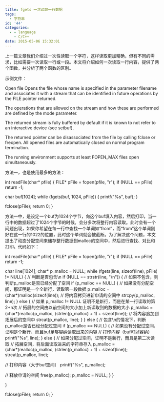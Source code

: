 ```yaml
---
title: fgets 一次读取一行数据
tags:
  - 字符串
id: '44'
categories:
  - - language
    - C/C++
date: 2015-05-06 15:32:01
---
```


上一篇文章我们介绍过一次性读取一个字符，这样读取更加精确，但有不同的需求，比如需要一次读取一行或一段。本文将介绍如何一次读取一行内容，提供了两个函数，并分析了两个函数的区别。
<!-- more -->
示例文件：

Open file
Opens the file whose name is specified in the parameter filename and associates it with a stream that can be identified in future operations by the FILE pointer returned.

The operations that are allowed on the stream and how these are performed are defined by the mode parameter.

The returned stream is fully buffered by default if it is known to not refer to an interactive device (see setbuf).

The returned pointer can be disassociated from the file by calling fclose or freopen. All opened files are automatically closed on normal program termination.

The running environment supports at least FOPEN\_MAX files open simultaneously.

方法一，也是使用最多的方法：

int readFile(char\* pfile)
{
FILE\* pFile = fopen(pfile, "r");
if (NULL == pFile) return -1;

char buf\[1024\];
while (fgets(buf, 1024, pFile))
{
printf("%s", buf);
}

fclose(pFile);
return 0;
}

方法一中，是设定一个buf为1024个字节，向这个buf填入内容，然后打印，当一行中的数据超过了1024个字节的时候，会分多次将整行内容读取。此时会有一个问题出现，如果你希望在每一行中查找一个单词如“from”，而“from”这个单词刚好在这一行的1022的位置，此时这个单词就会被截断。为了解决这个问题，本文提出了动态分配空间来储存整行数据到malloc的空间中，然后进行查找、对比和打印。代码如下：

int readFile(char\* pfile)
{
FILE\* pFile = fopen(pfile, "r");
if (NULL == pFile) return -1;

char line\[1024\];
char\* p\_malloc = NULL;
while (fgets(line, sizeof(line), pFile) != NULL)
{
// 判断是否包含\\n
if (NULL == strstr(line, "\\n"))
{
// 如果不包含，则判断p\_malloc是否已经分配了空间
if (p\_malloc == NULL)
{
// 如果没有分配空间，那证明是一个全新行，读取第一段数据
p\_malloc = (char\*)malloc(sizeof(line));
// 将内容拷贝进新申请的空间中
strcpy(p\_malloc, line);
}
else
{
// 如果 p\_malloc != NULL 证明不是新行，而是在某一行读取的第2+n次
// 拓展的空间由以前空间的大小加上新读取到的数据的大小
p\_malloc = (char\*)realloc(p\_malloc,
(strlen(p\_malloc) + 1) + sizeof(line));
// 将内容追加到拓展后的空间中
strcat(p\_malloc, line);
}
}
else
{
// 包含\\n的情况下，判断p\_malloc是否已经分配过空间
if (p\_malloc == NULL)
{
// 如果没有分配过空间，证明是个新行，而且buf足够容纳读取出来的内容
// 打印内容（buf可以容纳）
printf("%s", line);
}
else
{
// 如果分配过空间，证明不是新行，而且是第二次读取
// 拓展空间，将后面读取进来的字符串存入
p\_malloc = (char\*)realloc(p\_malloc, 
(strlen(p\_malloc) + 1) + sizeof(line));
strcat(p\_malloc, line);

// 打印内容（大于buf空间）
printf("%s", p\_malloc);

// 释放申请的空间
free(p\_malloc);
p\_malloc = NULL;
}
}

}

fclose(pFile);
return 0;
}